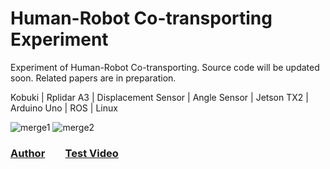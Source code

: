 # Human-Robot Co-transporting Experiment
Experiment of Human-Robot Co-transporting.
Source code will be updated soon.
Related papers are in preparation.

Kobuki | Rplidar A3 | Displacement Sensor | Angle Sensor | Jetson TX2 | Arduino Uno | ROS | Linux

![merge1](https://user-images.githubusercontent.com/60951105/183384115-c84d1fb0-bc6b-4689-b17c-bd0abde2a5e6.jpg)
![merge2](https://user-images.githubusercontent.com/60951105/183384127-c0564bd3-da3a-403c-a87a-8a81bf31e76b.jpg)

### [Author](https://orcid.org/0000-0002-3604-4895)  &ensp;&ensp;&ensp; [Test Video](https://youtu.be/leHdcFGFH50)
